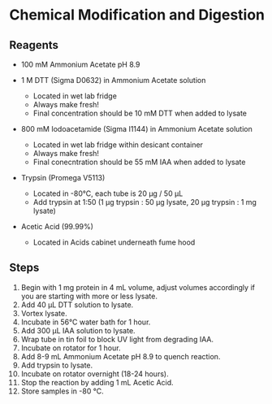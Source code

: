 # Chemical Modification and Digestion

## Reagents

* 100 mM Ammonium Acetate pH 8.9

* 1 M DTT (Sigma D0632) in Ammonium Acetate solution
    * Located in wet lab fridge
    * Always make fresh!
    * Final concentration should be 10 mM DTT when added to lysate

* 800 mM Iodoacetamide (Sigma I1144) in Ammonium Acetate solution
    * Located in wet lab fridge within desicant container
    * Always make fresh!
    * Final conecntration should be 55 mM IAA when added to lysate

* Trypsin (Promega V5113)
    * Located in -80°C, each tube is 20 μg / 50 μL
    * Add trypsin at 1:50 (1 μg trypsin : 50 μg lysate, 20 μg trypsin : 1 mg
      lysate)

* Acetic Acid (99.99%)
    * Located in Acids cabinet underneath fume hood

## Steps

1. Begin with 1 mg protein in 4 mL volume, adjust volumes accordingly if you
   are starting with more or less lysate.
2. Add 40 μL DTT solution to lysate.
3. Vortex lysate.
4. Incubate in 56°C water bath for 1 hour.
5. Add 300 μL IAA solution to lysate.
6. Wrap tube in tin foil to block UV light from degrading IAA.
7. Incubate on rotator for 1 hour.
8. Add 8-9 mL Ammonium Acetate pH 8.9 to quench reaction.
9. Add trypsin to lysate.
10. Incubate on rotator overnight (18-24 hours).
11. Stop the reaction by adding 1 mL Acetic Acid.
12. Store samples in -80 °C.
